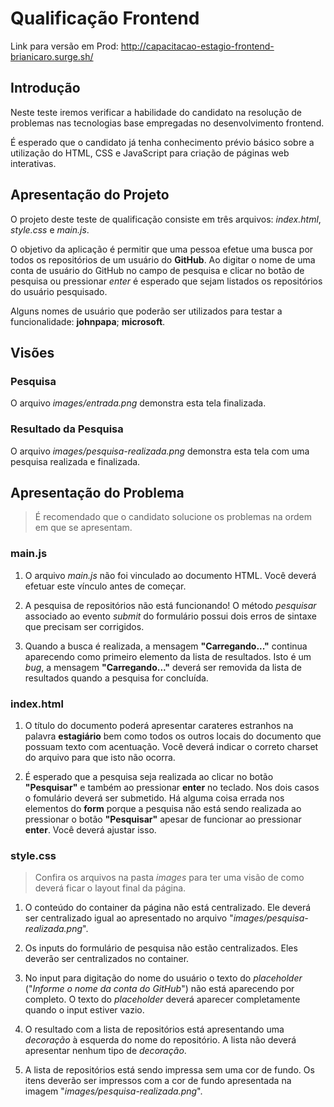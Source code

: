 # Qualificação Frontend

Link para versão em Prod: http://capacitacao-estagio-frontend-brianicaro.surge.sh/

## Introdução

Neste teste iremos verificar a habilidade do candidato na resolução de problemas nas tecnologias base empregadas no desenvolvimento frontend.

É esperado que o candidato já tenha conhecimento prévio básico sobre a utilização do HTML, CSS e JavaScript para criação de páginas web interativas.

## Apresentação do Projeto

O projeto deste teste de qualificação consiste em três arquivos: _index.html_, _style.css_ e _main.js_.

O objetivo da aplicação é permitir que uma pessoa efetue uma busca por todos os repositórios de um usuário do **GitHub**. Ao digitar o nome de uma conta de usuário do GitHub no campo de pesquisa e clicar no botão de pesquisa ou pressionar _enter_ é esperado que sejam listados os repositórios do usuário pesquisado.

Alguns nomes de usuário que poderão ser utilizados para testar a funcionalidade: **johnpapa**; **microsoft**.

## Visões

### Pesquisa

O arquivo _images/entrada.png_ demonstra esta tela finalizada.

### Resultado da Pesquisa

O arquivo _images/pesquisa-realizada.png_ demonstra esta tela com uma pesquisa realizada e finalizada.

## Apresentação do Problema

> É recomendado que o candidato solucione os problemas na ordem em que se apresentam.

### main.js

1. O arquivo _main.js_ não foi vinculado ao documento HTML. Você deverá efetuar este vínculo antes de começar.

2. A pesquisa de repositórios não está funcionando! O método _pesquisar_ associado ao evento _submit_ do formulário possui dois erros de sintaxe que precisam ser corrigidos.

3. Quando a busca é realizada, a mensagem **"Carregando..."** continua aparecendo como primeiro elemento da lista de resultados. Isto é um _bug_, a mensagem **"Carregando..."** deverá ser removida da lista de resultados quando a pesquisa for concluída.

### index.html

1. O título do documento poderá apresentar carateres estranhos na palavra **estagiário** bem como todos os outros locais do documento que possuam texto com acentuação. Você deverá indicar o correto charset do arquivo para que isto não ocorra.

2. É esperado que a pesquisa seja realizada ao clicar no botão **"Pesquisar"** e também ao pressionar **enter** no teclado. Nos dois casos o fomulário deverá ser submetido. Há alguma coisa errada nos elementos do **form** porque a pesquisa não está sendo realizada ao pressionar o botão **"Pesquisar"** apesar de funcionar ao pressionar **enter**. Você deverá ajustar isso.

### style.css

> Confira os arquivos na pasta _images_ para ter uma visão de como deverá ficar o layout final da página.

1. O conteúdo do container da página não está centralizado. Ele deverá ser centralizado igual ao apresentado no arquivo "_images/pesquisa-realizada.png_".

2. Os inputs do formulário de pesquisa não estão centralizados. Eles deverão ser centralizados no container.

3. No input para digitação do nome do usuário o texto do _placeholder_ ("_Informe o nome da conta do GitHub_") não está aparecendo por completo. O texto do _placeholder_ deverá aparecer completamente quando o input estiver vazio.

4. O resultado com a lista de repositórios está apresentando uma _decoração_ à esquerda do nome do repositório. A lista não deverá apresentar nenhum tipo de _decoração_.

5. A lista de repositórios está sendo impressa sem uma cor de fundo. Os itens deverão ser impressos com a cor de fundo apresentada na imagem "_images/pesquisa-realizada.png_".

